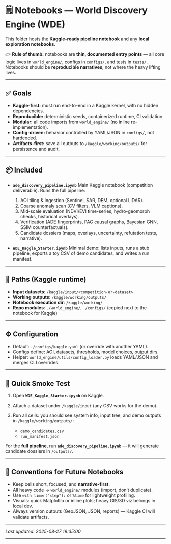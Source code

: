 # 🗒️ Notebooks — World Discovery Engine (WDE)

This folder hosts the **Kaggle-ready pipeline notebook** and any **local exploration notebooks**.

👉 **Rule of thumb:** notebooks are **thin, documented entry points** — all core logic lives in `world_engine/`, configs in `configs/`, and tests in `tests/`.
Notebooks should be **reproducible narratives**, not where the heavy lifting lives.

---

## ✅ Goals

* **Kaggle-first:** must run end-to-end in a Kaggle kernel, with no hidden dependencies.
* **Reproducible:** deterministic seeds, containerized runtime, CI validation.
* **Modular:** all code imports from `world_engine/` (no inline re-implementation).
* **Config-driven:** behavior controlled by YAML/JSON in `configs/`, not hardcoded.
* **Artifacts-first:** save all outputs to `/kaggle/working/outputs/` for persistence and audit.

---

## 📦 Included

* **`ade_discovery_pipeline.ipynb`**
  Main Kaggle notebook (competition deliverable). Runs the full pipeline:

  1. AOI tiling & ingestion (Sentinel, SAR, DEM, optional LiDAR).
  2. Coarse anomaly scan (CV filters, VLM captions).
  3. Mid-scale evaluation (NDVI/EVI time-series, hydro-geomorph checks, historical overlays).
  4. Verification (ADE fingerprints, PAG causal graphs, Bayesian GNN, SSIM counterfactuals).
  5. Candidate dossiers (maps, overlays, uncertainty, refutation tests, narrative).

* **`WDE_Kaggle_Starter.ipynb`**
  Minimal demo: lists inputs, runs a stub pipeline, exports a toy CSV of demo candidates, and writes a run manifest.

---

## 📁 Paths (Kaggle runtime)

* **Input datasets**: `/kaggle/input/<competition-or-dataset>`
* **Working outputs**: `/kaggle/working/outputs/`
* **Notebook execution dir**: `/kaggle/working/`
* **Repo modules**: `./world_engine/`, `./configs/` (copied next to the notebook for Kaggle)

---

## ⚙️ Configuration

* Default: `./configs/kaggle.yaml` (or override with another YAML).
* Configs define: AOI, datasets, thresholds, model choices, output dirs.
* Helper: `world_engine/utils/config_loader.py` loads YAML/JSON and merges CLI overrides.

---

## 🧪 Quick Smoke Test

1. Open **`WDE_Kaggle_Starter.ipynb`** on Kaggle.
2. Attach a dataset under `/kaggle/input` (any CSV works for the demo).
3. Run all cells: you should see system info, input tree, and demo outputs in `/kaggle/working/outputs/`:

   * `demo_candidates.csv`
   * `run_manifest.json`

For the **full pipeline**, run **`ade_discovery_pipeline.ipynb`** — it will generate candidate dossiers in `/outputs/`.

---

## 🚀 Conventions for Future Notebooks

* Keep cells short, focused, and **narrative-first**.
* All heavy code → `world_engine/` modules (import, don’t duplicate).
* Use `with timer("step"):` or `%time` for lightweight profiling.
* Visuals: quick Matplotlib or inline plots; heavy GIS/3D viz belongs in local dev.
* Always version outputs (GeoJSON, JSON, reports) — Kaggle CI will validate artifacts.

---

*Last updated: 2025-08-27 19:35:00*

---

